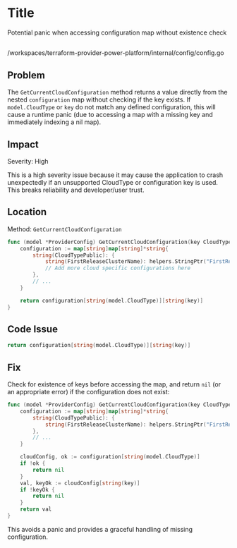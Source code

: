 # Title

Potential panic when accessing configuration map without existence check

##

/workspaces/terraform-provider-power-platform/internal/config/config.go

## Problem

The `GetCurrentCloudConfiguration` method returns a value directly from the nested `configuration` map without checking if the key exists. If `model.CloudType` or `key` do not match any defined configuration, this will cause a runtime panic (due to accessing a map with a missing key and immediately indexing a nil map).

## Impact

Severity: High

This is a high severity issue because it may cause the application to crash unexpectedly if an unsupported CloudType or configuration key is used. This breaks reliability and developer/user trust.

## Location

Method: `GetCurrentCloudConfiguration`

```go
func (model *ProviderConfig) GetCurrentCloudConfiguration(key CloudTypeConfigurationKey) *string {
	configuration := map[string]map[string]*string{
		string(CloudTypePublic): {
			string(FirstReleaseClusterName): helpers.StringPtr("FirstRelease"),
			// Add more cloud specific configurations here
		},
		// ...
	}

	return configuration[string(model.CloudType)][string(key)]
}
```

## Code Issue

```go
return configuration[string(model.CloudType)][string(key)]
```

## Fix

Check for existence of keys before accessing the map, and return `nil` (or an appropriate error) if the configuration does not exist:

```go
func (model *ProviderConfig) GetCurrentCloudConfiguration(key CloudTypeConfigurationKey) *string {
	configuration := map[string]map[string]*string{
		string(CloudTypePublic): {
			string(FirstReleaseClusterName): helpers.StringPtr("FirstRelease"),
		},
		// ...
	}

	cloudConfig, ok := configuration[string(model.CloudType)]
	if !ok {
		return nil
	}
	val, keyOk := cloudConfig[string(key)]
	if !keyOk {
		return nil
	}
	return val
}
```

This avoids a panic and provides a graceful handling of missing configuration.
